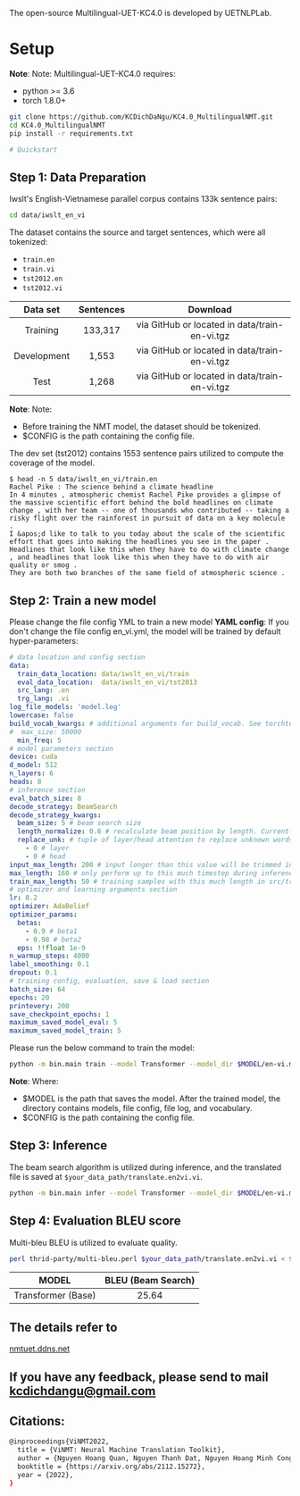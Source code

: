 The open-source Multilingual-UET-KC4.0 is developed by UETNLPLab.

# Setup

**Note**:
Note:
Multilingual-UET-KC4.0 requires:
 - python >= 3.6 
 - torch 1.8.0+

```bash
git clone https://github.com/KCDichDaNgu/KC4.0_MultilingualNMT.git
cd KC4.0_MultilingualNMT
pip install -r requirements.txt

# Quickstart

```

## Step 1: Data Preparation

Iwslt's English-Vietnamese parallel corpus contains 133k sentence pairs:

```bash
cd data/iwslt_en_vi
```

The dataset contains the source and target sentences, which were all tokenized:

* `train.en`
* `train.vi`
* `tst2012.en`
* `tst2012.vi`

| Data set    | Sentences  |                    Download                   |
| :---------: | :--------: | :-------------------------------------------: |
| Training    | 133,317    | via GitHub or located in data/train-en-vi.tgz |
| Development | 1,553      | via GitHub or located in data/train-en-vi.tgz |
| Test        | 1,268      | via GitHub or located in data/train-en-vi.tgz |


**Note**:
Note:
- Before training the NMT model, the dataset should be tokenized. 
- $CONFIG is the path containing the config file.

The dev set (tst2012) contains 1553 sentence pairs utilized to compute the coverage of the model.

```text
$ head -n 5 data/iwslt_en_vi/train.en
Rachel Pike : The science behind a climate headline
In 4 minutes , atmospheric chemist Rachel Pike provides a glimpse of the massive scientific effort behind the bold headlines on climate change , with her team -- one of thousands who contributed -- taking a risky flight over the rainforest in pursuit of data on a key molecule .
I &apos;d like to talk to you today about the scale of the scientific effort that goes into making the headlines you see in the paper .
Headlines that look like this when they have to do with climate change , and headlines that look like this when they have to do with air quality or smog .
They are both two branches of the same field of atmospheric science .
```

## Step 2: Train a new model

Please change the file config YML to train a new model **YAML config**:
If you don't change the file config en_vi.yml, the model will be trained by default hyper-parameters:

```yaml
# data location and config section
data:
  train_data_location: data/iwslt_en_vi/train
  eval_data_location:  data/iwslt_en_vi/tst2013
  src_lang: .en 
  trg_lang: .vi 
log_file_models: 'model.log'
lowercase: false
build_vocab_kwargs: # additional arguments for build_vocab. See torchtext.vocab.Vocab for mode details
#  max_size: 50000
  min_freq: 5
# model parameters section
device: cuda
d_model: 512
n_layers: 6
heads: 8
# inference section
eval_batch_size: 8
decode_strategy: BeamSearch
decode_strategy_kwargs:
  beam_size: 5 # beam search size
  length_normalize: 0.6 # recalculate beam position by length. Currently only work in default BeamSearch
  replace_unk: # tuple of layer/head attention to replace unknown words
    - 0 # layer
    - 0 # head
input_max_length: 200 # input longer than this value will be trimmed in inference. Note that this values are to be used during cached PE, hence, validation set with more than this much tokens will call a warning for the trimming.
max_length: 160 # only perform up to this much timestep during inference
train_max_length: 50 # training samples with this much length in src/trg will be discarded
# optimizer and learning arguments section
lr: 0.2
optimizer: AdaBelief
optimizer_params:
  betas:
    - 0.9 # beta1
    - 0.98 # beta2
  eps: !!float 1e-9
n_warmup_steps: 4000
label_smoothing: 0.1
dropout: 0.1
# training config, evaluation, save & load section
batch_size: 64
epochs: 20
printevery: 200
save_checkpoint_epochs: 1
maximum_saved_model_eval: 5
maximum_saved_model_train: 5

```

Please run the below command to train the model:

```bash
python -m bin.main train --model Transformer --model_dir $MODEL/en-vi.model --config $CONFIG/en_vi.yml
```

**Note**:
Where:
- $MODEL is the path that saves the model. After the trained model, the directory contains models, file config, file log, and vocabulary.
- $CONFIG is the path containing the config file.

## Step 3: Inference 

The beam search algorithm is utilized during inference, and the translated file is saved at `$your_data_path/translate.en2vi.vi`.

```bash
python -m bin.main infer --model Transformer --model_dir $MODEL/en-vi.model --features_file $your_data_path/tst2012.en --predictions_file $your_data_path/translate.en2vi.vi
```

## Step 4: Evaluation BLEU score

Multi-bleu BLEU is utilized to evaluate quality.

```bash
perl thrid-party/multi-bleu.perl $your_data_path/translate.en2vi.vi < $your_data_path/tst2012.vi
```

|        MODEL       | BLEU (Beam Search) |
| :-----------------:| :----------------: |
| Transformer (Base) |        25.64       |


## The details refer to 
[nmtuet.ddns.net](http://nmtuet.ddns.net:1190/)

## If you have any feedback, please send to mail kcdichdangu@gmail.com

## Citations:

```bash
@inproceedings{ViNMT2022,
  title = {ViNMT: Neural Machine Translation Toolkit},
  author = {Nguyen Hoang Quan, Nguyen Thanh Dat, Nguyen Hoang Minh Cong, Nguyen Van Vinh, Ngo Thi Vinh, Nguyen Phuong Thai, Tran Hong Viet},
  booktitle = {https://arxiv.org/abs/2112.15272},
  year = {2022},
}
```